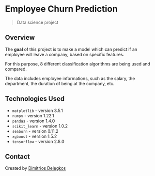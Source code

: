 # Employee Churn Prediction
> Data science project


## Overview
The **goal** of this project is to make a model which can predict if an employee will leave a company, based on specific features.

For this purpose, 8 different classification algorithms are being used and compared.

The data includes employee informations, such as the salary, the department, the duration of being at the company, etc.

## Technologies Used
- `matplotlib` - version 3.5.1
- `numpy` - version 1.22.1
- `pandas` - version 1.4.0
- `scikit_learn` - version 1.0.2
- `seaborn` - version 0.11.2
- `xgboost` - version 1.5.2
- `tensorflow` - version 2.8.0

## Contact
Created by [Dimitrios Delegkos](https://www.linkedin.com/in/dimitrios-delegkos-24a596151/)